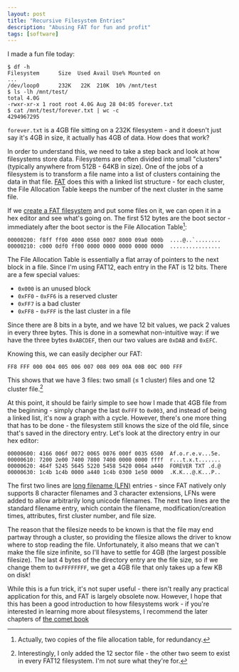 ```yaml
---
layout: post
title: "Recursive Filesystem Entries"
description: "Abusing FAT for fun and profit"
tags: [software]
---
```


I made a fun file today:

```
$ df -h
Filesystem      Size  Used Avail Use% Mounted on
...
/dev/loop0      232K   22K  210K  10% /mnt/test
$ ls -lh /mnt/test/
total 4.0G
-rwxr-xr-x 1 root root 4.0G Aug 28 04:05 forever.txt
$ cat /mnt/test/forever.txt | wc -c
4294967295
```

`forever.txt` is a 4GB file sitting on a 232K filesystem - and it doesn't just say it's 4GB in size, it actually has 4GB of data. How does that work?

In order to understand this, we need to take a step back and look at how filesystems store data. Filesystems are often divided into small "clusters" (typically anywhere from 512B - 64KB in size). One of the jobs of a filesystem is to transform a file name into a list of clusters containing the data in that file. [FAT](https://en.wikipedia.org/wiki/File_Allocation_Table) does this with a linked list structure - for each cluster, the File Allocation Table keeps the number of the next cluster in the same file.

If we [create a FAT filesystem](http://fejlesztek.hu/create-a-fat-file-system-image-on-linux/) and put some files on it, we can open it in a hex editor and see what's going on. The first 512 bytes are the boot sector - immediately after the boot sector is the File Allocation Table[^1]:

```
00000200: f8ff ff00 4000 0560 0007 8000 09a0 000b  ....@..`........
00000210: c000 0df0 ff00 0000 0000 0000 0000 0000  ................
```

The File Allocation Table is essentially a flat array of pointers to the next block in a file. Since I'm using FAT12, each entry in the FAT is 12 bits. There are a few special values:

* `0x000` is an unused block
* `0xFF0` - `0xFF6` is a reserved cluster
* `0xFF7` is a bad cluster
* `0xFF8` - `0xFFF` is the last cluster in a file

Since there are 8 bits in a byte, and we have 12 bit values, we pack 2 values in every three bytes. This is done in a somewhat non-intuitive way: if we have the three bytes `0xABCDEF`, then our two values are `0xDAB` and `0xEFC`.

Knowing this, we can easily decipher our FAT:

```
FF8 FFF 000 004 005 006 007 008 009 00A 00B 00C 00D FFF
```

This shows that we have 3 files: two small (≤ 1 cluster) files and one 12 cluster file.[^2]

At this point, it should be fairly simple to see how I made that 4GB file from the beginning - simply change the last `0xFFF` to `0x003`, and instead of being a linked list, it's now a graph with a cycle. However, there's one more thing that has to be done - the filesystem still knows the size of the old file, since that's saved in the directory entry. Let's look at the directory entry in our hex editor:

```
00000600: 4166 006f 0072 0065 0076 000f 0035 6500  Af.o.r.e.v...5e.
00000610: 7200 2e00 7400 7800 7400 0000 0000 ffff  r...t.x.t.......
00000620: 464f 5245 5645 5220 5458 5420 0064 a440  FOREVER TXT .d.@
00000630: 1c4b 1c4b 0000 a440 1c4b 0300 1e50 0000  .K.K...@.K...P..
```

The first two lines are [long filename (LFN)](http://home.teleport.com/~brainy/lfn.htm) entries - since FAT natively only supports 8 character filenames and 3 character extensions, LFNs were added to allow arbitrarily long unicode filenames. The next two lines are the standard filename entry, which contain the filename, modification/creation times, attributes, first cluster number, and file size.

The reason that the filesize needs to be known is that the file may end partway through a cluster, so providing the filesize allows the driver to know where to stop reading the file. Unfortunately, it also means that we can't make the file size infinite, so I'll have to settle for 4GB (the largest possible filesize). The last 4 bytes of the directory entry are the file size, so if we change them to `0xFFFFFFFF`, we get a 4GB file that only takes up a few KB on disk!

While this is a fun trick, it's not super useful - there isn't really any practical application for this, and FAT is largely obsolete now. However, I hope that this has been a good introduction to how filesystems work - if you're interested in learning more about filesystems, I recommend the later chapters of [the comet book](http://pages.cs.wisc.edu/~remzi/OSTEP/)


[^1]: Actually, two copies of the file allocation table, for redundancy.

[^2]: Interestingly, I only added the 12 sector file - the other two seem to exist in every FAT12 filesystem. I'm not sure what they're for.

